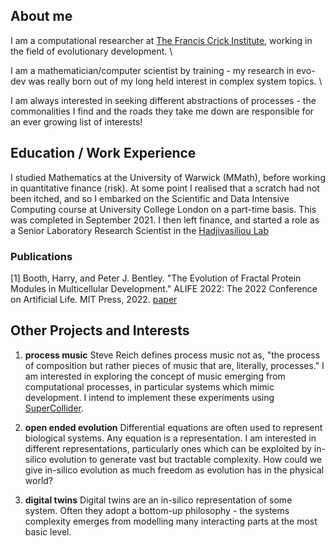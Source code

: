 ## About me

I am a computational researcher at [The Francis Crick Institute](http://crick.ac.uk/), working in the field of evolutionary development. \\ 

I am a mathematician/computer scientist by training - my research in evo-dev was really born out of my long held interest in complex system topics. \\

I am always interested in seeking different abstractions of processes - the commonalities I find and the roads they take me down are responsible for an ever growing list of interests! 

## Education / Work Experience

I studied Mathematics at the University of Warwick (MMath), before working in quantitative finance (risk). At some point I realised that a scratch had not been itched, and so I embarked on the Scientific and Data Intensive Computing course at University College London on a part-time basis. This was completed in September 2021. I then left finance, and started a role as a Senior Laboratory Research Scientist in the [Hadjivasiliou Lab](https://www.crick.ac.uk/research/labs/zena-hadjivasiliou)

### Publications

[1] Booth, Harry, and Peter J. Bentley. "The Evolution of Fractal Protein Modules in Multicellular Development." ALIFE 2022: The 2022 Conference on Artificial Life. MIT Press, 2022. [paper](https://direct.mit.edu/isal/proceedings/isal2022/34/17/112280)

## Other Projects and Interests

1. __process music__
Steve Reich defines process music not as, "the process of composition but rather pieces of music that are, literally, processes." I am interested in exploring the concept of music emerging from computational processes, in particular systems which mimic development. I intend to implement these experiments using [SuperCollider](https://supercollider.github.io/).

2. __open ended evolution__
Differential equations are often used to represent biological systems. Any equation is a representation. I am interested in different representations, particularly ones which can be exploited by in-silico evolution to generate vast but tractable complexity. How could we give in-silico evolution as much freedom as evolution has in the physical world?

3. __digital twins__
Digital twins are an in-silico representation of some system. Often they adopt a bottom-up philosophy - the systems complexity emerges from modelling many interacting parts at the most basic level.  
